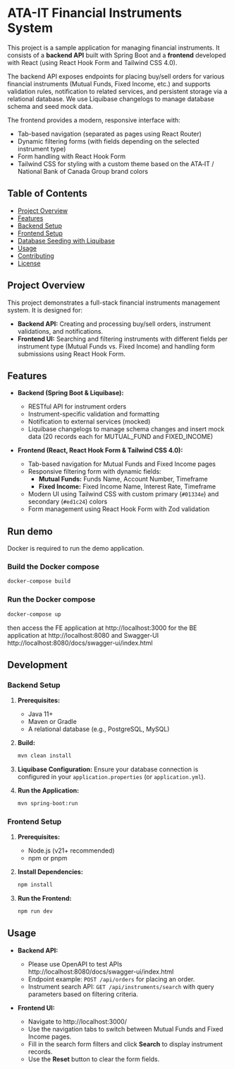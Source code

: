 # ATA-IT Financial Instruments System

This project is a sample application for managing financial instruments. It consists of a **backend API** built with Spring Boot and a **frontend** developed with React (using React Hook Form and Tailwind CSS 4.0).

The backend API exposes endpoints for placing buy/sell orders for various financial instruments (Mutual Funds, Fixed Income, etc.) and supports validation rules, notification to related services, and persistent storage via a relational database. We use Liquibase changelogs to manage database schema and seed mock data.

The frontend provides a modern, responsive interface with:
- Tab-based navigation (separated as pages using React Router)
- Dynamic filtering forms (with fields depending on the selected instrument type)
- Form handling with React Hook Form
- Tailwind CSS for styling with a custom theme based on the ATA‑IT / National Bank of Canada Group brand colors

## Table of Contents

- [Project Overview](#project-overview)
- [Features](#features)
- [Backend Setup](#backend-setup)
- [Frontend Setup](#frontend-setup)
- [Database Seeding with Liquibase](#database-seeding-with-liquibase)
- [Usage](#usage)
- [Contributing](#contributing)
- [License](#license)

## Project Overview

This project demonstrates a full-stack financial instruments management system. It is designed for:
- **Backend API:** Creating and processing buy/sell orders, instrument validations, and notifications.
- **Frontend UI:** Searching and filtering instruments with different fields per instrument type (Mutual Funds vs. Fixed Income) and handling form submissions using React Hook Form.

## Features

- **Backend (Spring Boot & Liquibase):**
    - RESTful API for instrument orders
    - Instrument-specific validation and formatting
    - Notification to external services (mocked)
    - Liquibase changelogs to manage schema changes and insert mock data (20 records each for MUTUAL_FUND and FIXED_INCOME)

- **Frontend (React, React Hook Form & Tailwind CSS 4.0):**
    - Tab-based navigation for Mutual Funds and Fixed Income pages
    - Responsive filtering form with dynamic fields:
        - **Mutual Funds:** Funds Name, Account Number, Timeframe
        - **Fixed Income:** Fixed Income Name, Interest Rate, Timeframe
    - Modern UI using Tailwind CSS with custom primary (`#01334e`) and secondary (`#ed1c24`) colors
    - Form management using React Hook Form with Zod validation

## Run demo
Docker is required to run the demo application.

### Build the Docker compose

```bash
docker-compose build
````

### Run the Docker compose

```bash
docker-compose up
```

then access the FE application at http://localhost:3000
for the BE application at http://localhost:8080
and Swagger-UI http://localhost:8080/docs/swagger-ui/index.html

## Development

### Backend Setup

1. **Prerequisites:**
    - Java 11+
    - Maven or Gradle
    - A relational database (e.g., PostgreSQL, MySQL)

2. **Build:**

   ```bash
   mvn clean install
   ```

3. **Liquibase Configuration:**
   Ensure your database connection is configured in your `application.properties` (or `application.yml`).

4. **Run the Application:**

   ```bash
   mvn spring-boot:run
   ```

### Frontend Setup

1. **Prerequisites:**
    - Node.js (v21+ recommended)
    - npm or pnpm

2. **Install Dependencies:**

   ```bash
   npm install
   ```

3. **Run the Frontend:**

   ```bash
   npm run dev
   ```

## Usage

- **Backend API:**
    - Please use OpenAPI to test APIs http://localhost:8080/docs/swagger-ui/index.html
    - Endpoint example: `POST /api/orders` for placing an order.
    - Instrument search API: `GET /api/instruments/search` with query parameters based on filtering criteria.

- **Frontend UI:**
    - Navigate to http://localhost:3000/
    - Use the navigation tabs to switch between Mutual Funds and Fixed Income pages.
    - Fill in the search form filters and click **Search** to display instrument records.
    - Use the **Reset** button to clear the form fields.

